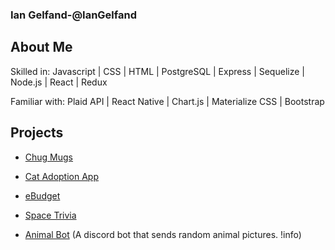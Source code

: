 ### Ian Gelfand-@IanGelfand

## About Me

Skilled in: Javascript | CSS | HTML | PostgreSQL | Express | Sequelize | Node.js | React | Redux

Familiar with: Plaid API | React Native | Chart.js | Materialize CSS | Bootstrap

## Projects

* [Chug Mugs](https://chugmugs.herokuapp.com/)

* [Cat Adoption App](https://expo.io/@iangelfand/cat-adoption-app)

* [eBudget](http://ebudget-fsa.herokuapp.com/)

* [Space Trivia](https://iangelfand.github.io/Space-Trivia/)

* [Animal Bot](https://discord.com/oauth2/authorize?client_id=741519550448664619&scope=bot&permissions=8) (A discord bot that sends random animal pictures. !info)


<!--
**IanGelfand/IanGelfand** is a ✨ _special_ ✨ repository because its `README.md` (this file) appears on your GitHub profile.

Here are some ideas to get you started:

- 🔭 I’m currently working on ...
- 🌱 I’m currently learning ...
- 👯 I’m looking to collaborate on ...
- 🤔 I’m looking for help with ...
- 💬 Ask me about ...
- 📫 How to reach me: ...
- 😄 Pronouns: ...
- ⚡ Fun fact: ...
-->
